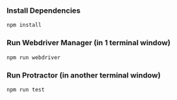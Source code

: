 ### Install Dependencies

```
npm install
```

### Run Webdriver Manager (in 1 terminal window)

```
npm run webdriver
```


### Run Protractor (in another terminal window)

```
npm run test
```
